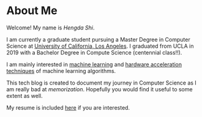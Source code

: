 # About Me

Welcome! My name is *Hengda Shi*.

I am currently a graduate student pursuing 
a Master Degree in Computer Science at [University of California, Los Angeles](https://www.ucla.edu/). I graduated from UCLA in 2019 with a Bachelor Degree in Compute Science (centennial class!!).

I am mainly interested in [machine learning](https://en.wikipedia.org/wiki/Machine_learning) and [hardware acceleration techniques](https://en.wikipedia.org/wiki/AI_accelerator) of machine learning algorithms.

This tech blog is created to document my journey in Computer Science as I am really bad at *memorization*. Hopefully you would find it useful to some extent as well.

My resume is included [here](https://docs.google.com/viewer?url=https://raw.githubusercontent.com/hengdashi/resume/master/hengda_resume.pdf) if you are interested.

